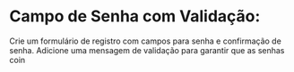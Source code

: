 # Campo de Senha com Validação:
Crie um formulário de registro
com campos para senha e confirmação de senha. Adicione uma
mensagem de validação para garantir que as senhas coin 